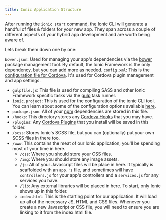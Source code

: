 ```yaml
---
title: Ionic Application Structure
---
```


After running the `ionic start` command, the Ionic CLI will generate a handful of files & folders for your new app. They span across a couple of different aspects of your hybrid app development and are worth being aware of.

Lets break them down one by one:

`bower.json`: Used for managing your app's dependencies via the [bower](http://bower.io/) package management tool. By default, the Ionic Framework is the only dependency, but you can add more as needed.
`config.xml`: This is the [configuration file for Cordova](http://cordova.apache.org/docs/en/4.0.0/config_ref_index.md.html). It's used for Cordova plugin management and app settings.
- `gulpfile.js`: This file is used for compiling SASS and other Ionic Framework specific tasks via the [gulp](http://gulpjs.com/) task runner.
- `ionic.project`: This is used for the configuration of the ionic CLI tool. You can learn about some of the configuration options available [here](https://github.com/driftyco/ionic-cli).
- `package.json`: All of your [npm](https://www.npmjs.com/) dependencies are stored in this file.
- `/hooks`: This directory stores any [Cordova Hooks](https://github.com/apache/cordova-lib/blob/master/cordova-lib/templates/hooks-README.md) that you may have.
- `/plugins`: Any [Cordova Plugins](http://cordova.apache.org/docs/en/4.0.0/cordova_plugins_pluginapis.md.html) that you install will be saved in this folder.
- `/scss`: Stores Ionic's SCSS file, but you can (optionally) put your own SCSS files in there too.
- `/www`: This contains the meat of our Ionic application; you'll be spending most of your time in here.
	- `/css`: Where you should store your CSS files.
	- `/img`: Where you should store any image assets.
	- `/js`: All of your Javascript files will be place in here. It typically is scaffolded with an `app.'s` file, and sometimes will have `controllers.js` for your app's controllers and a `services.js` for any services you have.
	- `/lib`: Any external libraries will be placed in here. To start, only Ionic shows up in this folder.
	- `index.html`: This is the starting point for our application. It will load up all of the necessary JS, HTML and CSS files. Whenever you create a new Javascript or CSS file, you will need to ensure you are linking to it from the index.html file.